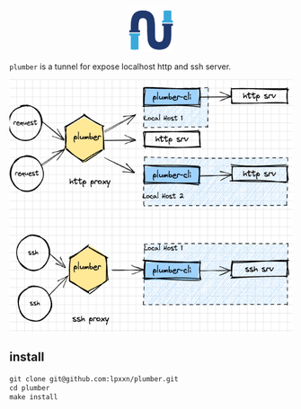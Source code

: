 <p align="center">
    <img src="./asset/plumber.png" alt="Plumber Logo" height="80px" width="auto" />
</p>

`plumber` is a tunnel for expose localhost http and ssh server.
<p align="center">
    <img src="./asset/plumber-proxy.png" alt="Plumber" height="450px" width="auto" />
</p>

## install
```
git clone git@github.com:lpxxn/plumber.git
cd plumber
make install
```
